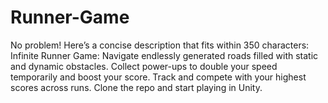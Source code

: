 # Runner-Game
 No problem! Here’s a concise description that fits within 350 characters:  Infinite Runner Game: Navigate endlessly generated roads filled with static and dynamic obstacles. Collect power-ups to double your speed temporarily and boost your score. Track and compete with your highest scores across runs. Clone the repo and start playing in Unity. 
